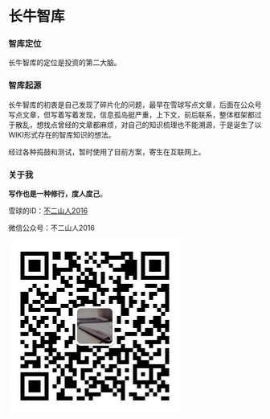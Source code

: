 # 长牛智库

### 智库定位

长牛智库的定位是投资的第二大脑。



### 智库起源

长牛智库的初衷是自己发现了碎片化的问题，最早在雪球写点文章，后面在公众号写点文章，但写着写着发现，信息孤岛挺严重，上下文，前后联系，整体框架都过于散乱，想找点曾经的文章都麻烦，对自己的知识梳理也不能溯源，于是诞生了以WIKI形式存在的智库知识的想法。

经过各种捣鼓和测试，暂时使用了目前方案，寄生在互联网上。



### 关于我 

**写作也是一种修行，度人度己**。

雪球的ID：[不二山人2016](https://xueqiu.com/u/ssjewcw)

微信公众号：不二山人2016

![](qrcode_for_gh_9612897b3916_344.jpg)






